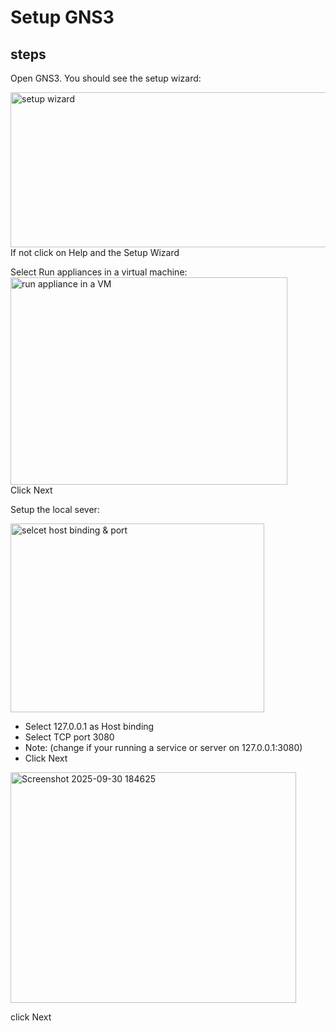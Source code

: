 # Setup GNS3 

## steps

Open GNS3. You should see the setup wizard: 
<br/>

<img width="507" height="248" alt="setup wizard" src="https://github.com/user-attachments/assets/ccd34ff6-64a4-429f-8b1a-358f450d5240" />
<br/>If not click on Help and the Setup Wizard

Select Run appliances in a virtual machine:
<img width="443" height="332" alt="run appliance in a VM" src="https://github.com/user-attachments/assets/a53929a9-bfd6-4853-8280-5c1ec380128e" />
<br/> Click Next

Setup the local sever:

<img width="406" height="302" alt="selcet host binding & port" src="https://github.com/user-attachments/assets/7d751dff-caa1-44cc-b210-067dd9f97ac1" />

- Select 127.0.0.1 as Host binding
- Select TCP port 3080
- Note: (change if your running a service or server on 127.0.0.1:3080)
- Click Next

<img width="457" height="369" alt="Screenshot 2025-09-30 184625" src="https://github.com/user-attachments/assets/15985080-931d-4911-9509-12cafd0eb744" />

click Next
